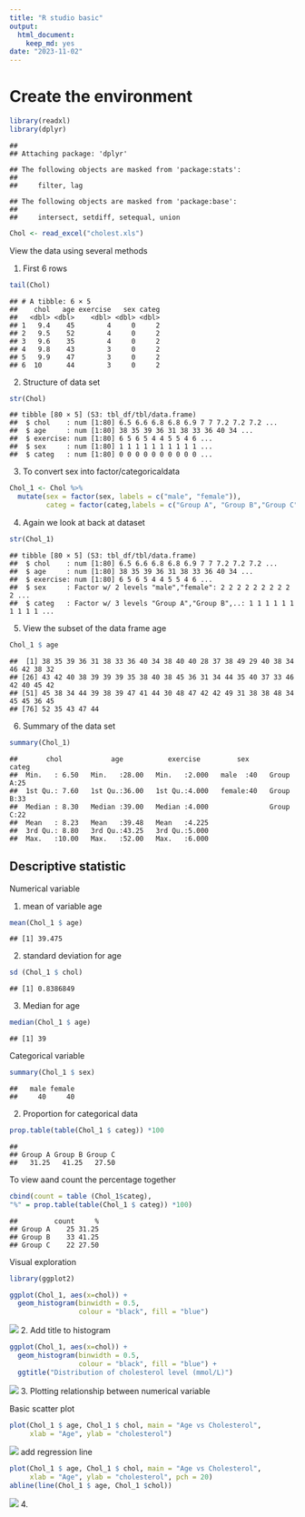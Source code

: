 ```yaml
---
title: "R studio basic"
output: 
  html_document: 
    keep_md: yes
date: "2023-11-02"
---
```


# Create the environment


```r
library(readxl)
library(dplyr)
```

```
## 
## Attaching package: 'dplyr'
```

```
## The following objects are masked from 'package:stats':
## 
##     filter, lag
```

```
## The following objects are masked from 'package:base':
## 
##     intersect, setdiff, setequal, union
```


```r
Chol <- read_excel("cholest.xls")
```

View the data using several methods

1.  First 6 rows


```r
tail(Chol)
```

```
## # A tibble: 6 × 5
##    chol   age exercise   sex categ
##   <dbl> <dbl>    <dbl> <dbl> <dbl>
## 1   9.4    45        4     0     2
## 2   9.5    52        4     0     2
## 3   9.6    35        4     0     2
## 4   9.8    43        3     0     2
## 5   9.9    47        3     0     2
## 6  10      44        3     0     2
```

2.  Structure of data set


```r
str(Chol)
```

```
## tibble [80 × 5] (S3: tbl_df/tbl/data.frame)
##  $ chol    : num [1:80] 6.5 6.6 6.8 6.8 6.9 7 7 7.2 7.2 7.2 ...
##  $ age     : num [1:80] 38 35 39 36 31 38 33 36 40 34 ...
##  $ exercise: num [1:80] 6 5 6 5 4 4 5 5 4 6 ...
##  $ sex     : num [1:80] 1 1 1 1 1 1 1 1 1 1 ...
##  $ categ   : num [1:80] 0 0 0 0 0 0 0 0 0 0 ...
```

3. To convert sex into factor/categoricaldata

```r
Chol_1 <- Chol %>% 
  mutate(sex = factor(sex, labels = c("male", "female")),
         categ = factor(categ,labels = c("Group A", "Group B","Group C")))
```

4. Again we look at back at dataset


```r
str(Chol_1)
```

```
## tibble [80 × 5] (S3: tbl_df/tbl/data.frame)
##  $ chol    : num [1:80] 6.5 6.6 6.8 6.8 6.9 7 7 7.2 7.2 7.2 ...
##  $ age     : num [1:80] 38 35 39 36 31 38 33 36 40 34 ...
##  $ exercise: num [1:80] 6 5 6 5 4 4 5 5 4 6 ...
##  $ sex     : Factor w/ 2 levels "male","female": 2 2 2 2 2 2 2 2 2 2 ...
##  $ categ   : Factor w/ 3 levels "Group A","Group B",..: 1 1 1 1 1 1 1 1 1 1 ...
```
5. View the subset of the data frame age


```r
Chol_1 $ age
```

```
##  [1] 38 35 39 36 31 38 33 36 40 34 38 40 40 28 37 38 49 29 40 38 34 46 42 38 32
## [26] 43 42 40 38 39 39 39 35 38 40 38 45 36 31 34 44 35 40 37 33 46 42 40 45 42
## [51] 45 38 34 44 39 38 39 47 41 44 30 48 47 42 42 49 31 38 38 48 34 45 45 36 45
## [76] 52 35 43 47 44
```
6. Summary of the data set


```r
summary(Chol_1)
```

```
##       chol            age           exercise         sex         categ   
##  Min.   : 6.50   Min.   :28.00   Min.   :2.000   male  :40   Group A:25  
##  1st Qu.: 7.60   1st Qu.:36.00   1st Qu.:4.000   female:40   Group B:33  
##  Median : 8.30   Median :39.00   Median :4.000               Group C:22  
##  Mean   : 8.23   Mean   :39.48   Mean   :4.225                           
##  3rd Qu.: 8.80   3rd Qu.:43.25   3rd Qu.:5.000                           
##  Max.   :10.00   Max.   :52.00   Max.   :6.000
```
## Descriptive statistic

Numerical variable

1. mean of variable age


```r
mean(Chol_1 $ age)
```

```
## [1] 39.475
```

2. standard deviation for age


```r
sd (Chol_1 $ chol)
```

```
## [1] 0.8386849
```

3. Median for age


```r
median(Chol_1 $ age)
```

```
## [1] 39
```

Categorical variable


```r
summary(Chol_1 $ sex)
```

```
##   male female 
##     40     40
```

2. Proportion for categorical data


```r
prop.table(table(Chol_1 $ categ)) *100
```

```
## 
## Group A Group B Group C 
##   31.25   41.25   27.50
```

To view aand count the percentage together


```r
cbind(count = table (Chol_1$categ),
"%" = prop.table(table(Chol_1 $ categ)) *100)
```

```
##         count     %
## Group A    25 31.25
## Group B    33 41.25
## Group C    22 27.50
```
Visual exploration


```r
library(ggplot2)
```


```r
ggplot(Chol_1, aes(x=chol)) +
  geom_histogram(binwidth = 0.5,
                 colour = "black", fill = "blue")
```

![](First-output_files/figure-html/unnamed-chunk-16-1.png)<!-- -->
2. Add title to histogram


```r
ggplot(Chol_1, aes(x=chol)) +
  geom_histogram(binwidth = 0.5,
                 colour = "black", fill = "blue") +
  ggtitle("Distribution of cholesterol level (mmol/L)")
```

![](First-output_files/figure-html/unnamed-chunk-17-1.png)<!-- -->
3. Plotting relationship between numerical variable

Basic scatter plot


```r
plot(Chol_1 $ age, Chol_1 $ chol, main = "Age vs Cholesterol",
     xlab = "Age", ylab = "cholesterol")
```

![](First-output_files/figure-html/unnamed-chunk-18-1.png)<!-- -->
add regression line


```r
plot(Chol_1 $ age, Chol_1 $ chol, main = "Age vs Cholesterol",
     xlab = "Age", ylab = "cholesterol", pch = 20)
abline(line(Chol_1 $ age, Chol_1 $chol))
```

![](First-output_files/figure-html/unnamed-chunk-19-1.png)<!-- -->
4. 
